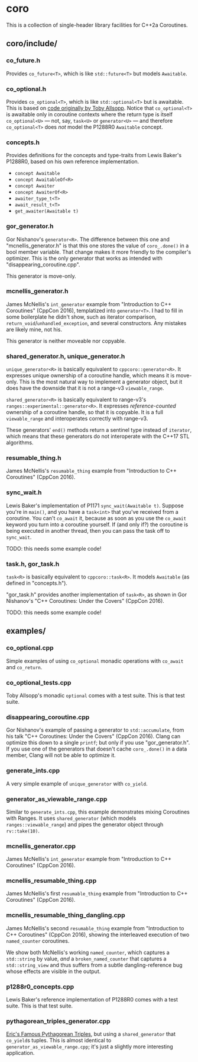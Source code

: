 # coro
This is a collection of single-header library facilities for C++2a Coroutines.

## coro/include/

### co_future.h

Provides `co_future<T>`, which is like `std::future<T>` but models `Awaitable`.

### co_optional.h

Provides `co_optional<T>`, which is like `std::optional<T>` but is awaitable.
This is based on [code originally by Toby Allsopp](https://github.com/toby-allsopp/coroutine_monad/#using-coroutines-for-monadic-composition).
Notice that `co_optional<T>` is awaitable only in coroutine contexts where the
return type is itself `co_optional<U>` — not, say, `task<U>` or `generator<U>` —
and therefore `co_optional<T>` does _not_ model the P1288R0 `Awaitable` concept.

### concepts.h

Provides definitions for the concepts and type-traits from Lewis Baker's P1288R0,
based on his own reference implementation.

- `concept Awaitable`
- `concept AwaitableOf<R>`
- `concept Awaiter`
- `concept AwaiterOf<R>`
- `awaiter_type_t<T>`
- `await_result_t<T>`
- `get_awaiter(Awaitable t)`

### gor_generator.h

Gor Nishanov's `generator<R>`. The difference between this one and "mcnellis_generator.h"
is that this one stores the value of `coro_.done()` in a bool member variable. That change
makes it more friendly to the compiler's optimizer. This is the only generator that works
as intended with "disappearing_coroutine.cpp".

This generator is move-only.

### mcnellis_generator.h

James McNellis's `int_generator` example from "Introduction to C++ Coroutines" (CppCon 2016),
templatized into `generator<T>`. I had to fill in some boilerplate he didn't show, such
as iterator comparison, `return_void`/`unhandled_exception`, and several constructors.
Any mistakes are likely mine, not his.

This generator is neither moveable nor copyable.

### shared_generator.h, unique_generator.h

`unique_generator<R>` is basically equivalent to `cppcoro::generator<R>`.
It expresses unique ownership of a coroutine handle, which means it is move-only.
This is the most natural way to implement a generator object, but it does have the
downside that it is not a range-v3 `viewable_range`.

`shared_generator<R>` is basically equivalent to range-v3's `ranges::experimental::generator<R>`.
It expresses _reference-counted_ ownership of a coroutine handle, so that it is copyable.
It is a full `viewable_range` and interoperates correctly with range-v3.

These generators' `end()` methods return a sentinel type instead of `iterator`,
which means that these generators do not interoperate with the C++17 STL algorithms.

### resumable_thing.h

James McNellis's `resumable_thing` example from "Introduction to C++ Coroutines" (CppCon 2016).

### sync_wait.h

Lewis Baker's implementation of P1171 `sync_wait(Awaitable t)`.
Suppose you're in `main()`, and you have a `task<int>` that you've received from a coroutine.
You can't `co_await` it, because as soon as you use the `co_await` keyword you
turn into a coroutine yourself. If (and only if?) the coroutine is being executed in another thread,
then you can pass the task off to `sync_wait`.

TODO: this needs some example code!

### task.h, gor_task.h

`task<R>` is basically equivalent to `cppcoro::task<R>`.
It models `Awaitable` (as defined in "concepts.h").

"gor_task.h" provides another implementation of `task<R>`, as shown in Gor Nishanov's
"C++ Coroutines: Under the Covers" (CppCon 2016).

TODO: this needs some example code!

## examples/

### co_optional.cpp

Simple examples of using `co_optional` monadic operations with `co_await` and `co_return`.

### co_optional_tests.cpp

Toby Allsopp's monadic `optional` comes with a test suite.
This is that test suite.

### disappearing_coroutine.cpp

Gor Nishanov's example of passing a generator to `std::accumulate`, from
his talk "C++ Coroutines: Under the Covers" (CppCon 2016). Clang can optimize
this down to a single `printf`; but only if you use "gor_generator.h". If you use
one of the generators that doesn't cache `coro_.done()` in a data member, Clang will
not be able to optimize it.

### generate_ints.cpp

A very simple example of `unique_generator` with `co_yield`.

### generator_as_viewable_range.cpp

Similar to `generate_ints.cpp`, this example demonstrates mixing Coroutines with Ranges.
It uses `shared_generator` (which models `ranges::viewable_range`)
and pipes the generator object through `rv::take(10)`.

### mcnellis_generator.cpp

James McNellis's `int_generator` example from "Introduction to C++ Coroutines" (CppCon 2016).

### mcnellis_resumable_thing.cpp

James McNellis's first `resumable_thing` example from "Introduction to C++ Coroutines" (CppCon 2016).

### mcnellis_resumable_thing_dangling.cpp

James McNellis's second `resumable_thing` example from "Introduction to C++ Coroutines" (CppCon 2016),
showing the interleaved execution of two `named_counter` coroutines.

We show both McNellis's working `named_counter`, which captures a `std::string` by value,
_and_ a `broken_named_counter` that captures a `std::string_view` and thus suffers from a
subtle dangling-reference bug whose effects are visible in the output.

### p1288r0_concepts.cpp

Lewis Baker's reference implementation of P1288R0 comes with a test suite.
This is that test suite.

### pythagorean_triples_generator.cpp

[Eric's Famous Pythagorean Triples](http://ericniebler.com/2018/12/05/standard-ranges/),
but using a `shared_generator` that `co_yield`s tuples.
This is almost identical to `generator_as_viewable_range.cpp`; it's just
a slightly more interesting application.
